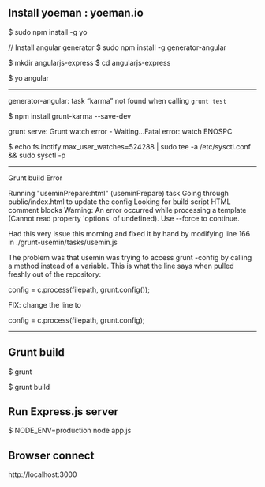 ## Install yoeman : yoeman.io

$ sudo npm install -g yo

// Install angular generator
$ sudo npm install -g generator-angular 

$ mkdir angularjs-express
$ cd angularjs-express

$ yo angular

----------------
generator-angular: task “karma” not found when calling `grunt test`

$ npm install grunt-karma --save-dev

grunt serve: Grunt watch error - Waiting…Fatal error: watch ENOSPC

$ echo fs.inotify.max_user_watches=524288 | sudo tee -a /etc/sysctl.conf && sudo sysctl -p

----------------
Grunt build Error

Running "useminPrepare:html" (useminPrepare) task
Going through public/index.html to update the config
Looking for build script HTML comment blocks
Warning: An error occurred while processing a template (Cannot read property 'options' of undefined). Use --force to continue.


Had this very issue this morning and fixed it by hand by modifying line 166 in ./grunt-usemin/tasks/usemin.js

The problem was that usemin was trying to access grunt -config by calling a method instead of a variable. This is what the line says when pulled freshly out of the repository:

config = c.process(filepath, grunt.config());

FIX:
change the line to

config = c.process(filepath, grunt.config);

-----------------------------
## Grunt build

$ grunt 

$ grunt build

## Run Express.js server

$ NODE_ENV=production  node app.js

## Browser connect 

http://localhost:3000